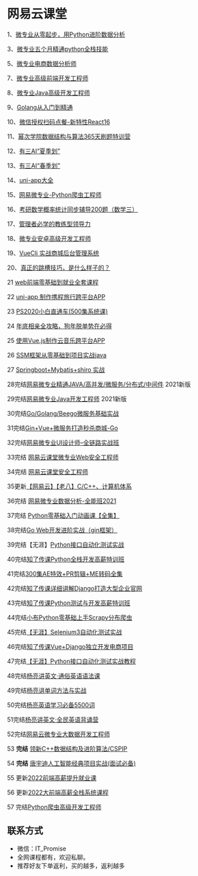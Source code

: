 # 网易云课堂

1、[微专业从零起步，用Python进阶数据分析](https://mooc.study.163.com/smartSpec/detail/1202821601.htm)

3、[微专业五个月精通python全栈技能](https://mooc.study.163.com/smartSpec/detail/1202847601.htm)

5、[微专业电商数据分析师](https://mooc.study.163.com/smartSpec/detail/1001477003.htm)

7、[微专业高级前端开发工程师](https://mooc.study.163.com/smartSpec/detail/1202851605.htm)

8、[微专业Java高级开发工程师](https://mooc.study.163.com/smartSpec/detail/1001485004.htm)

9、[Golang从入门到精通](https://study.163.com/course/introduction/1004720008.htm)

10、[微信授权扫码点餐-新特性React16](https://study.163.com/course/introduction/1209625823.htm)

11、[幂次学院数据结构与算法365天刷题特训营](https://mici.jiqishidai.com/site/course_introduction?id=12)

12、[有三AI“夏季划”](https://mp.weixin.qq.com/s/vYSMmCcBbetdQxiN1glp4w)

13、[有三AI“春季划”](https://mp.weixin.qq.com/s/fCY5oZArN0CpPjDFqo5mPQ)

14、[uni-app大全](https://www.yuque.com/xiedaimala/main/uni-app)

15、[网易微专业-Python爬虫工程师](https://mooc.study.163.com/smartSpec/detail/1202843604.htm)

16、[考研数学概率统计同步辅导200题（数学三）](https://study.163.com/course/introduction.htm?courseId=1037008)

17、[管理者必学的教练型领导力](https://study.163.com/course/introduction/1006188006.htm)

18、[微专业安卓高级开发工程师](https://mooc.study.163.com/smartSpec/detail/1202810601.htm)

19、[VueCli 实战商城后台管理系统](https://study.163.com/course/introduction/1209431911.htm)

20、[真正的跳槽技巧，是什么样子的？](https://study.163.com/course/introduction/1005709017.htm)

21 [web前端零基础到就业全套课程](https://study.163.com/course/introduction/1209652809.htm)

22 [uni-app 制作携程旅行跨平台APP](https://study.163.com/course/introduction/1209512862.htm)

23 [PS2020小白直通车(500集系统课)](https://study.163.com/course/introduction/803009.htm)

24 [年底相亲全攻略，狗年脱单势在必得](https://study.163.com/course/introduction/1004957032.htm)

25 [使用Vue.js制作云音乐跨平台APP](https://study.163.com/course/introduction.htm?courseId=1209430910&share=1&shareId=1436363563#/courseDetail?tab=1)

26 [SSM框架从零基础到项目实战java](https://study.163.com/course/introduction.htm?courseId=1209958230)

27 [Springboot+Mybatis+shiro 实战](https://study.163.com/course/introduction/1209674835.htm)

28完结[网易微专业精通JAVA/高并发/微服务/分布式/中间件](https://mooc.study.163.com/smartSpec/detail/1202858603.htm) 2021新版

29完结[网易微专业Java开发工程师](https://mooc.study.163.com/smartSpec/detail/1202867602.htm) 2021新版

30完结[Go/Golang/Beego微服务基础实战](https://study.163.com/course/introduction/1209977452.htm)

31完结[Gin+Vue+微服务打造秒杀商城-Go](https://study.163.com/course/introduction/1210803856.htm)

32完结[网易微专业UI设计师–全链路实战班](https://mooc.study.163.com/smartSpec/detail/1202832601.htm)

33完结 [网易云课堂微专业Web安全工程师](https://mooc.study.163.com/smartSpec/detail/1001227001.htm)

34完结 [网易云课堂安全工程师](https://mooc.study.163.com/smartSpec/detail/1202889602.htm)

35更新[【网易云】【老八】C/C++、计算机体系](https://study.163.com/course/introduction.htm?courseId=1209597912)

36完结 [网易微专业数据分析-全能班2021](https://mooc.study.163.com/smartSpec/detail/1202883605.htm)

37完结 [Python零基础入门动画课【全集】](https://study.163.com/course/introduction/1209570828.htm?share=1&shareId=1017665390&utm_content=courseIntro&utm_u=1017665390&utm_source=weixin)

38完结[Go Web开发进阶实战（gin框架）](https://study.163.com/course/introduction/1210171207.htm)

39完结【无涯】[Python接口自动化测试实战](https://study.163.com/course/introduction/1006358022.htm)

40完结[知了传课Python全栈开发高薪特训班](https://study.163.com/course/introduction.htm?courseId=1004504016)

41完结[300集AE特效+PR剪辑+ME转码全集](https://study.163.com/course/introduction.htm?courseId=1003686020)

42完结[知了传课详细讲解Django打造大型企业官网](https://study.163.com/course/introduction.htm?courseId=1005084022)

43完结[知了传课Python测试与开发高薪特训班](https://study.163.com/course/introduction.htm?courseId=1209351817)

44完结[小布Python零基础上手Scrapy分布爬虫](https://study.163.com/course/introduction.htm?courseId=1003729016)

45完结[【无涯】Selenium3自动化测试实战](https://study.163.com/course/introduction.htm?courseId=1006463015)

46完结[知了传课Vue+Django独立开发电商项目](https://study.163.com/course/introduction.htm?courseId=1209490803)

47完结[【无涯】Python接口自动化测试实战教程](https://study.163.com/course/friendly404.htm?courseId=1005281043&status=-5&_trace_c_p_k2_=e872a61979dc4a70b48ef8567969998e)

48完结[杨亮讲英文·通俗英语语法课](https://ke.study.163.com/course/detail/100108039)

49完结[杨亮讲单词方法与实战](https://ke.study.163.com/course/detail/100108038)

50完结[杨亮英语学习必备5500词](https://ke.study.163.com/course/detail/100108041)

51完结[杨亮讲英文·全民英语背诵营](https://ke.study.163.com/course/detail/100108596)

52完结[网易云微专业大数据开发工程师](https://mooc.study.163.com/smartSpec/detail/1202857601.htm)

53 **完结** [领新C++数据结构及进阶算法/CSPIP](https://study.163.com/course/introduction.htm?courseId=1211257801)

54 **完结** [唐宇迪人工智能经典项目实战(面试必备)](https://study.163.com/course/introduction.htm?courseId=1209598972)

55 更新[2022前端高薪提升就业课](https://study.163.com/course/introduction/1212199806.htm)

56 更新[2022大前端高薪全栈系统课程](https://study.163.com/course/introduction/1212061805.htm)

57 完结[Python爬虫高级开发工程师](https://ke.qq.com/course/3582874?course_id=3582874#term_id=105524190)

## **联系方式**

-  微信：IT_Promise
-  全网课程都有，欢迎私聊。
-  推荐好友下单返利，买的越多，返利越多